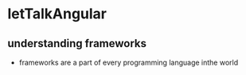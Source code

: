 # letTalkAngular

## understanding frameworks
- frameworks are a part of every programming language inthe world


